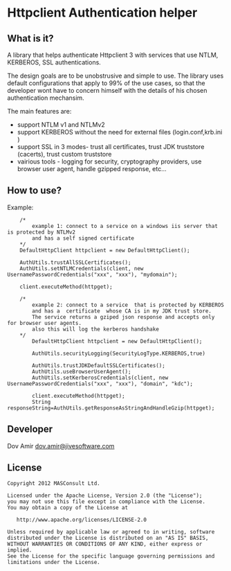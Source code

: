 # Httpclient Authentication helper

## What is it?
A library that helps authenticate Httpclient 3  with services that use  NTLM, KERBEROS, SSL authentications.

The design goals are to be unobstrusive and simple to use.
The library uses default configurations that apply to 99% of the use cases, so that the developer wont
have to concern himself with the details of his chosen authentication mechansim.

The main features are:

* support NTLM v1 and NTLMv2
* support KERBEROS without the need for external files (login.conf,krb.ini )
* support SSL in 3 modes- trust all certificates, trust JDK truststore (cacerts), trust custom truststore
* vairious tools - logging for security, cryptography providers, use browser user agent, handle gzipped response, etc...

## How to use?

Example:
```
    /*
        example 1: connect to a service on a windows iis server that is protected by NTLMv2
        and has a self signed certificate
    */
    DefaultHttpClient httpclient = new DefaultHttpClient();

    AuthUtils.trustAllSSLCertificates();
    AuthUtils.setNTLMCredentials(client, new UsernamePasswordCredentials("xxx", "xxx"), "mydomain");

    client.executeMethod(httpget);

    /*
        example 2: connect to a service  that is protected by KERBEROS
        and has a  certificate  whose CA is in my JDK trust store.
        The service returns a gziped json response and accepts only for browser user agents.
        also this will log the kerberos handshake
    */
        DefaultHttpClient httpclient = new DefaultHttpClient();

        AuthUtils.securityLogging(SecurityLogType.KERBEROS,true)

        AuthUtils.trustJDKDefaultSSLCertificates();
        AuthUtils.useBrowserUserAgent();
        AuthUtils.setKerberosCredentials(client, new UsernamePasswordCredentials("xxx", "xxx"), "domain", "kdc");

        client.executeMethod(httpget);
        String responseString=AuthUtils.getResponseAsStringAndHandleGzip(httpget);

```

## Developer
Dov Amir
dov.amir@jivesoftware.com

## License

    Copyright 2012 MASConsult Ltd.

    Licensed under the Apache License, Version 2.0 (the "License");
    you may not use this file except in compliance with the License.
    You may obtain a copy of the License at

       http://www.apache.org/licenses/LICENSE-2.0

    Unless required by applicable law or agreed to in writing, software
    distributed under the License is distributed on an "AS IS" BASIS,
    WITHOUT WARRANTIES OR CONDITIONS OF ANY KIND, either express or implied.
    See the License for the specific language governing permissions and
    limitations under the License.


